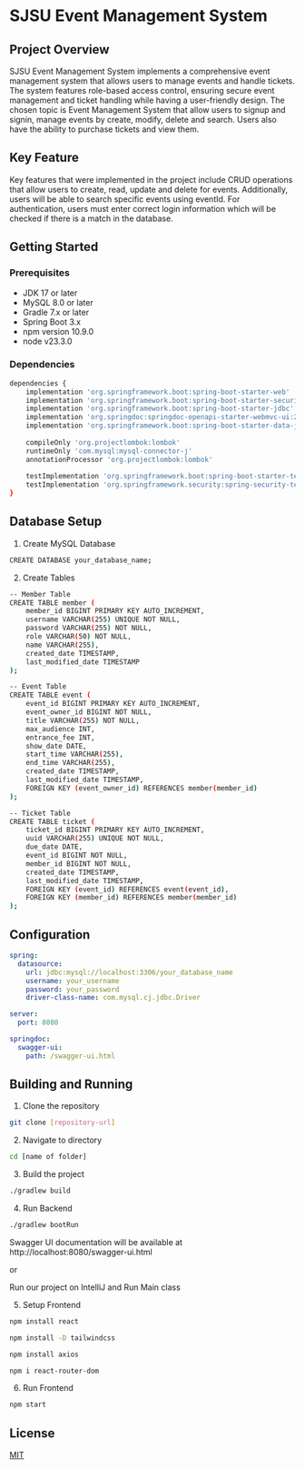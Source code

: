 # SJSU Event Management System
## Project Overview
SJSU Event Management System implements a comprehensive event management system that allows users to manage events and handle tickets. The system features role-based access control, ensuring secure event management and ticket handling while having a user-friendly design. The chosen topic is Event Management System that allow users to signup and signin, manage events by create, modify, delete and search. Users also have the ability to purchase tickets and view them.
 
## Key Feature

Key features that were implemented in the project include CRUD operations that allow users to create, read, update and delete for events. Additionally, users will be able to search specific events using eventId. For authentication, users must enter correct login information which will be checked if there is a match in the database. 

## Getting Started
### Prerequisites
- JDK 17 or later
- MySQL 8.0 or later
- Gradle 7.x or later
- Spring Boot 3.x
- npm version 10.9.0
- node v23.3.0

### Dependencies

```bash
dependencies {
    implementation 'org.springframework.boot:spring-boot-starter-web'
    implementation 'org.springframework.boot:spring-boot-starter-security'
    implementation 'org.springframework.boot:spring-boot-starter-jdbc'
    implementation 'org.springdoc:springdoc-openapi-starter-webmvc-ui:2.0.2'
    implementation 'org.springframework.boot:spring-boot-starter-data-jpa'
    
    compileOnly 'org.projectlombok:lombok'
    runtimeOnly 'com.mysql:mysql-connector-j'
    annotationProcessor 'org.projectlombok:lombok'
    
    testImplementation 'org.springframework.boot:spring-boot-starter-test'
    testImplementation 'org.springframework.security:spring-security-test'
}
```



## Database Setup
1. Create MySQL Database
```bash
CREATE DATABASE your_database_name;
```
2. Create Tables
```bash
-- Member Table
CREATE TABLE member (
    member_id BIGINT PRIMARY KEY AUTO_INCREMENT,
    username VARCHAR(255) UNIQUE NOT NULL,
    password VARCHAR(255) NOT NULL, 
    role VARCHAR(50) NOT NULL,
    name VARCHAR(255),
    created_date TIMESTAMP,
    last_modified_date TIMESTAMP
);

-- Event Table
CREATE TABLE event (
    event_id BIGINT PRIMARY KEY AUTO_INCREMENT,
    event_owner_id BIGINT NOT NULL,
    title VARCHAR(255) NOT NULL,
    max_audience INT,
    entrance_fee INT,
    show_date DATE,
    start_time VARCHAR(255),
    end_time VARCHAR(255),
    created_date TIMESTAMP,
    last_modified_date TIMESTAMP,
    FOREIGN KEY (event_owner_id) REFERENCES member(member_id)
);

-- Ticket Table
CREATE TABLE ticket (
    ticket_id BIGINT PRIMARY KEY AUTO_INCREMENT,
    uuid VARCHAR(255) UNIQUE NOT NULL,
    due_date DATE,
    event_id BIGINT NOT NULL,
    member_id BIGINT NOT NULL,
    created_date TIMESTAMP,
    last_modified_date TIMESTAMP,
    FOREIGN KEY (event_id) REFERENCES event(event_id),
    FOREIGN KEY (member_id) REFERENCES member(member_id)
);
```

## Configuration
```yaml
spring:
  datasource:
    url: jdbc:mysql://localhost:3306/your_database_name
    username: your_username
    password: your_password
    driver-class-name: com.mysql.cj.jdbc.Driver

server:
  port: 8080

springdoc:
  swagger-ui:
    path: /swagger-ui.html
```
## Building and Running
1. Clone the repository

```bash
git clone [repository-url]
```

2. Navigate to directory
```bash
cd [name of folder]
```

3. Build the project
```bash
./gradlew build
```
4. Run Backend
```bash
./gradlew bootRun
```
Swagger UI documentation will be available at http://localhost:8080/swagger-ui.html

or 

Run our project on IntelliJ and Run Main class

5. Setup Frontend
```bash
npm install react

npm install -D tailwindcss

npm install axios 

npm i react-router-dom  
```

6. Run Frontend
```bash
npm start
```

## License

[MIT](https://choosealicense.com/licenses/mit/)
